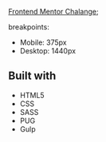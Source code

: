 [Frontend Mentor Chalange](https://www.frontendmentor.io/challenges/manage-landing-page-SLXqC6P5);

breakpoints:
- Mobile: 375px
- Desktop: 1440px

## Built with

- HTML5
- CSS
- SASS
- PUG
- Gulp